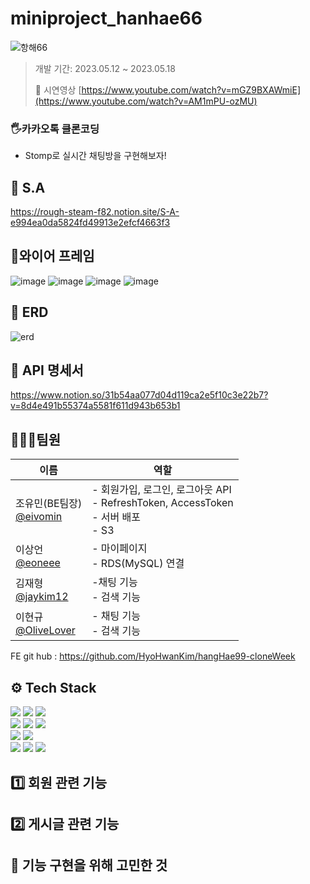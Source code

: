 
# miniproject_hanhae66

![항해66](https://github.com/seunghee58/miniproject_hanhae66/assets/129656095/7893b3ae-5d9e-4f26-8f1e-e6802da9597e)

>개발 기간: 2023.05.12 ~ 2023.05.18</p>🎥 시연영상 [https://www.youtube.com/watch?v=mGZ9BXAWmiE](https://www.youtube.com/watch?v=AM1mPU-ozMU)

### 🖐카카오톡 클론코딩
  - Stomp로 실시간 채팅방을 구현해보자!

## 📃 S.A
https://rough-steam-f82.notion.site/S-A-e994ea0da5824fd49913e2efcf4663f3

## 📜와이어 프레임
![image](https://github.com/OliveLover/CloneProject15/assets/118647313/3502ba3e-640b-480d-bb2e-59ba1463a587)
![image](https://github.com/OliveLover/CloneProject15/assets/118647313/07d2ef01-a6cd-4917-b4a1-19d52f8c96a1)
![image](https://github.com/OliveLover/CloneProject15/assets/118647313/417eaac7-7525-4674-b5fb-1a164ae1bf45)
![image](https://github.com/OliveLover/CloneProject15/assets/118647313/0a84ba4a-01d3-4a18-91d4-2b3676f68dc3)


## 📰 ERD
![erd](https://github.com/OliveLover/CloneProject15/assets/118647313/98c1b106-6bf5-458b-bf32-84c11b0e5431)



## 📖 API 명세서
https://www.notion.so/31b54aa077d04d119ca2e5f10c3e22b7?v=8d4e491b55374a5581f611d943b653b1

## 👨‍👩‍👧팀원
|이름|역할|
|------|---|
|조유민(BE팀장)</br>[@eivomin](https://github.com/eivomin)|- 회원가입, 로그인, 로그아웃 API</br>- RefreshToken, AccessToken</br>- 서버 배포</br>- S3|
|이상언</br>[@eoneee](https://github.com/eoneee)|- 마이페이지</br>- RDS(MySQL) 연결 </br>|
|김재형</br>[@jaykim12](https://github.com/jaykim12)|-채팅 기능</br>- 검색 기능|
|이현규</br>[@OliveLover](https://github.com/OliveLover)|- 채팅 기능</br>- 검색 기능|

FE git hub : https://github.com/HyoHwanKim/hangHae99-cloneWeek

## ⚙️ Tech Stack
<img src="https://img.shields.io/badge/java-007396?style=for-the-badge&logo=java&logoColor=white"> <img src="https://img.shields.io/badge/spring-6DB33F?style=for-the-badge&logo=spring&logoColor=white"> <img src="https://img.shields.io/badge/springboot-6DB33F?style=for-the-badge&logo=springboot&logoColor=white"> <br>
<img src="https://img.shields.io/badge/react-61DAFB?style=for-the-badge&logo=react&logoColor=black"> <img src="https://img.shields.io/badge/html5-E34F26?style=for-the-badge&logo=html5&logoColor=white"> <img src="https://img.shields.io/badge/css-1572B6?style=for-the-badge&logo=css3&logoColor=white"> <br>
<img src="https://img.shields.io/badge/mysql-4479A1?style=for-the-badge&logo=mysql&logoColor=white"> <img src="https://img.shields.io/badge/amazonaws-232F3E?style=for-the-badge&logo=amazonaws&logoColor=white"> <br>
<img src="https://img.shields.io/badge/git-F05032?style=for-the-badge&logo=git&logoColor=white"> <img src="https://img.shields.io/badge/github-181717?style=for-the-badge&logo=github&logoColor=white"> <img src="https://img.shields.io/badge/gradle-02303A?style=for-the-badge&logo=gradle&logoColor=white">

## 1️⃣ 회원 관련 기능

  
## 2️⃣ 게시글 관련 기능


## 🚩 기능 구현을 위해 고민한 것


